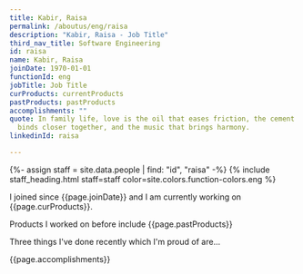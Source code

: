```yaml
---
title: Kabir, Raisa
permalink: /aboutus/eng/raisa
description: "Kabir, Raisa - Job Title"
third_nav_title: Software Engineering
id: raisa
name: Kabir, Raisa
joinDate: 1970-01-01
functionId: eng
jobTitle: Job Title
curProducts: currentProducts
pastProducts: pastProducts
accomplishments: ""
quote: In family life, love is the oil that eases friction, the cement that
  binds closer together, and the music that brings harmony.
linkedinId: raisa

---
```


{%- assign staff = site.data.people | find: "id", "raisa" -%}
{% include staff_heading.html staff=staff color=site.colors.function-colors.eng %}

<p>I joined since {{page.joinDate}} and I am currently working on {{page.curProducts}}.</p>

<p>Products I worked on before include {{page.pastProducts}}</p>

<p>Three things I've done recently which I'm proud of are...</p>
{{page.accomplishments}}
